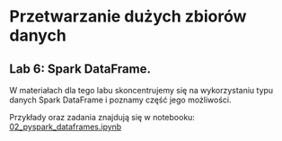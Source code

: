 # Przetwarzanie dużych zbiorów danych

## Lab 6: Spark DataFrame.

W materiałach dla tego labu skoncentrujemy się na wykorzystaniu typu danych Spark DataFrame i poznamy część jego możliwości.

Przykłady oraz zadania znajdują się w notebooku: [02_pyspark_dataframes.ipynb](02_pyspark_dataframes.ipynb)